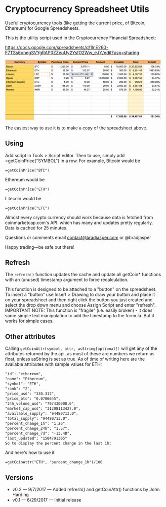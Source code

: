 # Cryptocurrency Spreadsheet Utils

Useful cryptocurrency tools (like getting the current price, of Bitcoin, Ethereum) for Google Spreadsheets.

This is the utility script used in the Cryptocurrency Financial Spreadsheet:

https://docs.google.com/spreadsheets/d/1lnE260-F7TSs6onegSVYgRAP0ZZeuUy2YsfO2Ww_eJY/edit?usp=sharing

![Cryptocurrency Financial Spreadsheet](screenshot.png)

The easiest way to use it is to make a copy of the spreadsheet above.

## Using

Add script in Tools > Script editor. Then to use, simply add =getCoinPrice("SYMBOL") in a row. For example, Bitcoin would be
    
    =getCoinPrice("BTC")
    
Ethereum would be

    =getCoinPrice("ETH")
    
Litecoin would be

    =getCoinPrice("LTC")       
 
Almost every crypto currency should work because data is fetched from coinmarketcap.com's API.
which has many and updates pretty regularly. Data is cached for 25 minutes.
    
Questions or comments email contact@bradjasper.com or @bradjasper

Happy trading—be safe out there!

## Refresh

The `refresh()` function updates the cache and update all getCoin* functions with an (unused) timestamp argument to force recalculation.

This function is designed to be attached to a "button" on the spreadsheet.
To insert a "button" use Insert > Drawing to draw your button and place
it on your spreadsheet and then right click the button you just created
and select the drop down menu and choose Assign Script and enter "refresh".
IMPORTANT NOTE: This function is "fragile" (i.e. easily broken) - it does
some simple text manipulation to add the timestamp to the formula.  But it
works for simple cases.

## Other attributes

Calling `getCoinAttr(symbol, attr, asString[optional])` will get any of the attributes returned by the api, as most of these are numbers we return as float, unless asString is set as true.  As of time of writing here are the available attributes with sample values for ETH:

    "id": "ethereum",
    "name": "Ethereum",
    "symbol": "ETH",
    "rank": "2",
    "price_usd": "330.312",
    "price_btc": "0.0706645",
    "24h_volume_usd": "797430000.0",
    "market_cap_usd": "31208113427.0",
    "available_supply": "94480713.0",
    "total_supply": "94480713.0",
    "percent_change_1h": "1.26",
    "percent_change_24h": "1.57",
    "percent_change_7d": "-13.48",
    "last_updated": "1504791305"
    So to display the percent change in the last 1h:
    
And here's how to use it

    =getCoinAttr("ETH", "percent_change_1h")/100


## Versions

- v0.2 — 9/7/2017 — Added refresh() and getCoinAttr() functions by John Harding
- v0.1 — 6/29/2017 — Initial release

